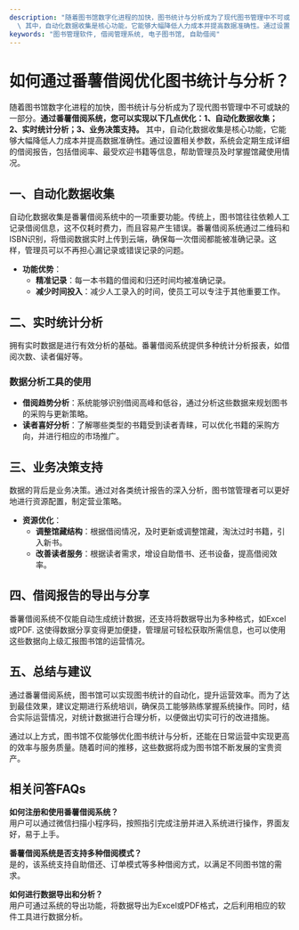```yaml
---
description: "随着图书馆数字化进程的加快，图书统计与分析成为了现代图书管理中不可或缺的一部分。**通过番薯借阅系统，您可以实现以下几点优化：1、自动化数据收集；2、实时统计分析；3、业务决策支持。**\
  \ 其中，自动化数据收集是核心功能，它能够大幅降低人力成本并提高数据准确性。通过设置相关参数，系统会定期生成详细的借阅报告，包括借阅率、最受欢迎书籍等信息，帮助管理员及时掌握馆藏使用情况。"
keywords: "图书管理软件, 借阅管理系统, 电子图书馆, 自助借阅"
---
```

# 如何通过番薯借阅优化图书统计与分析？

随着图书馆数字化进程的加快，图书统计与分析成为了现代图书管理中不可或缺的一部分。**通过番薯借阅系统，您可以实现以下几点优化：1、自动化数据收集；2、实时统计分析；3、业务决策支持。** 其中，自动化数据收集是核心功能，它能够大幅降低人力成本并提高数据准确性。通过设置相关参数，系统会定期生成详细的借阅报告，包括借阅率、最受欢迎书籍等信息，帮助管理员及时掌握馆藏使用情况。

## 一、自动化数据收集

自动化数据收集是番薯借阅系统中的一项重要功能。传统上，图书馆往往依赖人工记录借阅信息，这不仅耗时费力，而且容易产生错误。番薯借阅系统通过二维码和ISBN识别，将借阅数据实时上传到云端，确保每一次借阅都能被准确记录。这样，管理员可以不再担心漏记录或错误记录的问题。

- **功能优势**：
  - **精准记录**：每一本书籍的借阅和归还时间均被准确记录。
  - **减少时间投入**：减少人工录入的时间，使员工可以专注于其他重要工作。

## 二、实时统计分析

拥有实时数据是进行有效分析的基础。番薯借阅系统提供多种统计分析报表，如借阅次数、读者偏好等。 

### 数据分析工具的使用

- **借阅趋势分析**：系统能够识别借阅高峰和低谷，通过分析这些数据来规划图书的采购与更新策略。
- **读者喜好分析**：了解哪些类型的书籍受到读者青睐，可以优化书籍的采购方向，并进行相应的市场推广。

## 三、业务决策支持

数据的背后是业务决策。通过对各类统计报告的深入分析，图书馆管理者可以更好地进行资源配置，制定营业策略。

- **资源优化**：
  - **调整馆藏结构**：根据借阅情况，及时更新或调整馆藏，淘汰过时书籍，引入新书。
  - **改善读者服务**：根据读者需求，增设自助借书、还书设备，提高借阅效率。

## 四、借阅报告的导出与分享

番薯借阅系统不仅能自动生成统计数据，还支持将数据导出为多种格式，如Excel或PDF. 这使得数据分享变得更加便捷，管理层可轻松获取所需信息，也可以使用这些数据向上级汇报图书馆的运营情况。

## 五、总结与建议

通过番薯借阅系统，图书馆可以实现图书统计的自动化，提升运营效率。而为了达到最佳效果，建议定期进行系统培训，确保员工能够熟练掌握系统操作。同时，结合实际运营情况，对统计数据进行合理分析，以便做出切实可行的改进措施。

通过以上方式，图书馆不仅能够优化图书统计与分析，还能在日常运营中实现更高的效率与服务质量。随着时间的推移，这些数据将成为图书馆不断发展的宝贵资产。

## 相关问答FAQs

**如何注册和使用番薯借阅系统？**  
用户可以通过微信扫描小程序码，按照指引完成注册并进入系统进行操作，界面友好，易于上手。

**番薯借阅系统是否支持多种借阅模式？**  
是的，该系统支持自助借还、订单模式等多种借阅方式，以满足不同图书馆的需求。

**如何进行数据导出和分析？**  
用户可通过系统的导出功能，将数据导出为Excel或PDF格式，之后利用相应的软件工具进行数据分析。
